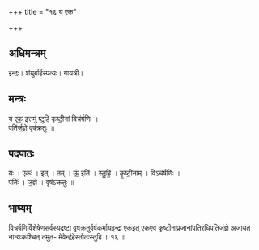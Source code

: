 +++
title = "१६ य एक"

+++
## अधिमन्त्रम्
इन्द्रः। शंयुर्बार्हस्पत्यः। गायत्री।

## मन्त्रः
य एक॒ इत्तमु॑ ष्टुहि कृष्टी॒नां विच॑र्षणिः ।  
पति॑र्ज॒ज्ञे वृष॑क्रतुः ॥

## पदपाठः
यः । एकः॑ । इत् । तम् । ऊं॒ इति॑ । स्तु॒हि॒ । कृ॒ष्टी॒नाम् । विऽच॑र्षणिः ।  
पतिः॑ । ज॒ज्ञे । वृष॑ऽक्रतुः ॥

## भाष्यम्
विचर्षणिर्विशेषेणसर्वस्यद्रष्टा वृषक्रतुर्वर्षकर्मायइन्द्रः एकइत् एकएव कृष्टीनांप्रजानांपतिरधिपतिजंज्ञे अजायत नान्यःकश्चित् तमुत- मेवेन्द्रंहेस्तोतःस्तुहि ॥ १६ ॥